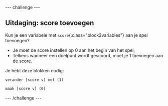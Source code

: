 --- challenge ---

## Uitdaging: score toevoegen
Kun je een variabele met `score`{:class="block3variables"} aan je spel toevoegen?

+ Je moet de score instellen op 0 aan het begin van het spel;
+ Telkens wanneer een doelpunt wordt gescoord, moet je 1 toevoegen aan de score.

Je hebt deze blokken nodig:

```blocks3
verander [score v] met (1)

maak [score v] (0)
```

--- /challenge ---
